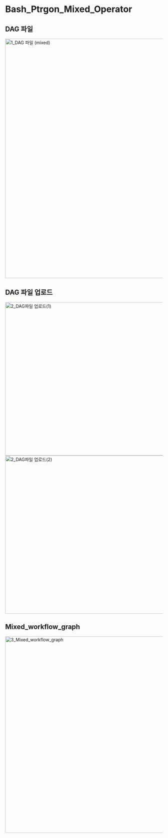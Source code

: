 # Bash_Ptrgon_Mixed_Operator

## DAG 파일

<img width="556" height="764" alt="1_DAG 파일 (mixed)" src="https://github.com/user-attachments/assets/42115071-a189-460d-b218-39b36b288d44" />

## DAG 파일 업로드

<img width="1189" height="489" alt="2_DAG파일 업로드(1)" src="https://github.com/user-attachments/assets/dac275f3-7e18-4dbd-aafc-a1dac6b103cf" />

<img width="1246" height="505" alt="2_DAG파일 업로드(2)" src="https://github.com/user-attachments/assets/92a6fefb-cbf7-4364-8660-03b0633abc8d" />

## Mixed_workflow_graph

<img width="920" height="627" alt="3_Mixed_workflow_graph" src="https://github.com/user-attachments/assets/33cf86da-0a98-46c6-83e4-d1904cba4166" />
